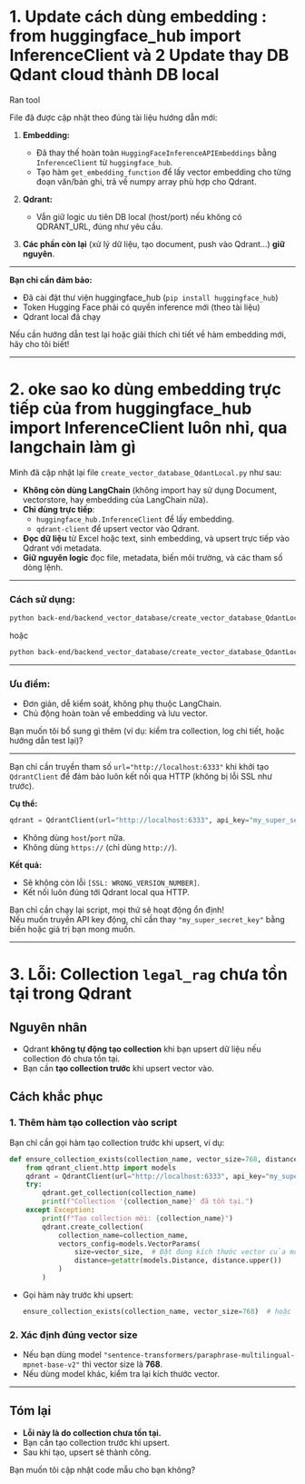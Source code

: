 # 1. Update cách dùng embedding : from huggingface_hub import InferenceClient và 2 Update thay DB Qdant cloud thành DB local 

Ran tool


File đã được cập nhật theo đúng tài liệu hướng dẫn mới:

1. **Embedding:**  
   - Đã thay thế hoàn toàn `HuggingFaceInferenceAPIEmbeddings` bằng `InferenceClient` từ `huggingface_hub`.
   - Tạo hàm `get_embedding_function` để lấy vector embedding cho từng đoạn văn/bản ghi, trả về numpy array phù hợp cho Qdrant.

2. **Qdrant:**  
   - Vẫn giữ logic ưu tiên DB local (host/port) nếu không có QDRANT_URL, đúng như yêu cầu.

3. **Các phần còn lại** (xử lý dữ liệu, tạo document, push vào Qdrant...) **giữ nguyên**.

---

**Bạn chỉ cần đảm bảo:**
- Đã cài đặt thư viện huggingface_hub (`pip install huggingface_hub`)
- Token Hugging Face phải có quyền inference mới (theo tài liệu)
- Qdrant local đã chạy

Nếu cần hướng dẫn test lại hoặc giải thích chi tiết về hàm embedding mới, hãy cho tôi biết!

---
# 2. oke sao ko dùng embedding trực tiếp của from huggingface_hub import InferenceClient luôn nhỉ, qua langchain làm gì 



Mình đã cập nhật lại file `create_vector_database_QdantLocal.py` như sau:

- **Không còn dùng LangChain** (không import hay sử dụng Document, vectorstore, hay embedding của LangChain nữa).
- **Chỉ dùng trực tiếp**:
  - `huggingface_hub.InferenceClient` để lấy embedding.
  - `qdrant-client` để upsert vector vào Qdrant.
- **Đọc dữ liệu** từ Excel hoặc text, sinh embedding, và upsert trực tiếp vào Qdrant với metadata.
- **Giữ nguyên logic** đọc file, metadata, biến môi trường, và các tham số dòng lệnh.

---

### Cách sử dụng:
```bash
python back-end/backend_vector_database/create_vector_database_QdantLocal.py --excel back-end/backend_vector_database/dataset/LegalRAG.xlsx
```
hoặc
```bash
python back-end/backend_vector_database/create_vector_database_QdantLocal.py --text-dir back-end/backend_vector_database/dataset/texts/
```

---

### Ưu điểm:
- Đơn giản, dễ kiểm soát, không phụ thuộc LangChain.
- Chủ động hoàn toàn về embedding và lưu vector.

Bạn muốn tôi bổ sung gì thêm (ví dụ: kiểm tra collection, log chi tiết, hoặc hướng dẫn test lại)?

---



Bạn chỉ cần truyền tham số `url="http://localhost:6333"` khi khởi tạo `QdrantClient` để đảm bảo luôn kết nối qua HTTP (không bị lỗi SSL như trước).

**Cụ thể:**
```python
qdrant = QdrantClient(url="http://localhost:6333", api_key="my_super_secret_key")
```
- Không dùng `host`/`port` nữa.
- Không dùng `https://` (chỉ dùng `http://`).

**Kết quả:**  
- Sẽ không còn lỗi `[SSL: WRONG_VERSION_NUMBER]`.
- Kết nối luôn đúng tới Qdrant local qua HTTP.

Bạn chỉ cần chạy lại script, mọi thứ sẽ hoạt động ổn định!  
Nếu muốn truyền API key động, chỉ cần thay `"my_super_secret_key"` bằng biến hoặc giá trị bạn mong muốn.

---

# 3. Lỗi: Collection `legal_rag` chưa tồn tại trong Qdrant

## Nguyên nhân

- Qdrant **không tự động tạo collection** khi bạn upsert dữ liệu nếu collection đó chưa tồn tại.
- Bạn cần **tạo collection trước** khi upsert vector vào.

## Cách khắc phục

### 1. Thêm hàm tạo collection vào script

Bạn chỉ cần gọi hàm tạo collection trước khi upsert, ví dụ:

```python
def ensure_collection_exists(collection_name, vector_size=768, distance="Cosine"):
    from qdrant_client.http import models
    qdrant = QdrantClient(url="http://localhost:6333", api_key="my_super_secret_key")
    try:
        qdrant.get_collection(collection_name)
        print(f"Collection '{collection_name}' đã tồn tại.")
    except Exception:
        print(f"Tạo collection mới: {collection_name}")
        qdrant.create_collection(
            collection_name=collection_name,
            vectors_config=models.VectorParams(
                size=vector_size,  # Đặt đúng kích thước vector của model bạn dùng
                distance=getattr(models.Distance, distance.upper())
            )
        )
```

- Gọi hàm này trước khi upsert:
  ```python
  ensure_collection_exists(collection_name, vector_size=768)  # hoặc 384, 1024, 1536 tùy model
  ```

### 2. Xác định đúng vector size

- Nếu bạn dùng model `"sentence-transformers/paraphrase-multilingual-mpnet-base-v2"` thì vector size là **768**.
- Nếu dùng model khác, kiểm tra lại kích thước vector.

---

## Tóm lại

- **Lỗi này là do collection chưa tồn tại.**
- Bạn cần tạo collection trước khi upsert.
- Sau khi tạo, upsert sẽ thành công.

Bạn muốn tôi cập nhật code mẫu cho bạn không?
